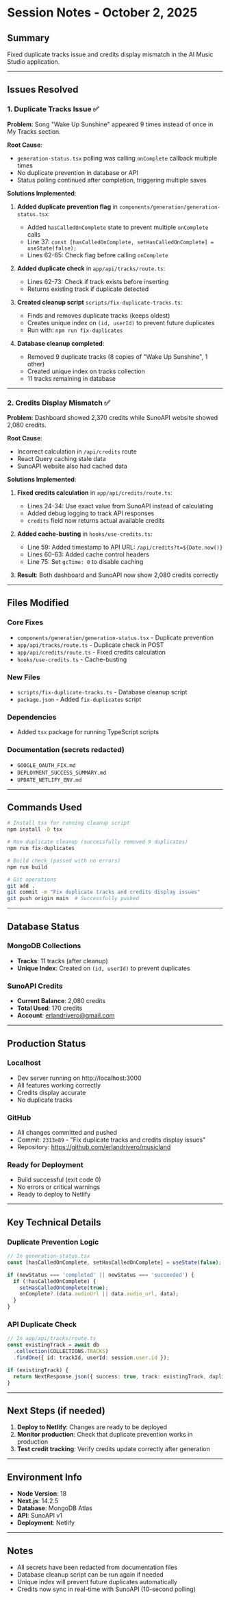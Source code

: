 # Session Notes - October 2, 2025

## Summary
Fixed duplicate tracks issue and credits display mismatch in the AI Music Studio application.

---

## Issues Resolved

### 1. Duplicate Tracks Issue ✅
**Problem**: Song "Wake Up Sunshine" appeared 9 times instead of once in My Tracks section.

**Root Cause**: 
- `generation-status.tsx` polling was calling `onComplete` callback multiple times
- No duplicate prevention in database or API
- Status polling continued after completion, triggering multiple saves

**Solutions Implemented**:
1. **Added duplicate prevention flag** in `components/generation/generation-status.tsx`:
   - Added `hasCalledOnComplete` state to prevent multiple `onComplete` calls
   - Line 37: `const [hasCalledOnComplete, setHasCalledOnComplete] = useState(false);`
   - Lines 62-65: Check flag before calling `onComplete`

2. **Added duplicate check** in `app/api/tracks/route.ts`:
   - Lines 62-73: Check if track exists before inserting
   - Returns existing track if duplicate detected

3. **Created cleanup script** `scripts/fix-duplicate-tracks.ts`:
   - Finds and removes duplicate tracks (keeps oldest)
   - Creates unique index on `(id, userId)` to prevent future duplicates
   - Run with: `npm run fix-duplicates`

4. **Database cleanup completed**:
   - Removed 9 duplicate tracks (8 copies of "Wake Up Sunshine", 1 other)
   - Created unique index on tracks collection
   - 11 tracks remaining in database

---

### 2. Credits Display Mismatch ✅
**Problem**: Dashboard showed 2,370 credits while SunoAPI website showed 2,080 credits.

**Root Cause**:
- Incorrect calculation in `/api/credits` route
- React Query caching stale data
- SunoAPI website also had cached data

**Solutions Implemented**:
1. **Fixed credits calculation** in `app/api/credits/route.ts`:
   - Lines 24-34: Use exact value from SunoAPI instead of calculating
   - Added debug logging to track API responses
   - `credits` field now returns actual available credits

2. **Added cache-busting** in `hooks/use-credits.ts`:
   - Line 59: Added timestamp to API URL: `/api/credits?t=${Date.now()}`
   - Lines 60-63: Added cache control headers
   - Line 75: Set `gcTime: 0` to disable caching

3. **Result**: Both dashboard and SunoAPI now show 2,080 credits correctly

---

## Files Modified

### Core Fixes
- `components/generation/generation-status.tsx` - Duplicate prevention
- `app/api/tracks/route.ts` - Duplicate check in POST
- `app/api/credits/route.ts` - Fixed credits calculation
- `hooks/use-credits.ts` - Cache-busting

### New Files
- `scripts/fix-duplicate-tracks.ts` - Database cleanup script
- `package.json` - Added `fix-duplicates` script

### Dependencies
- Added `tsx` package for running TypeScript scripts

### Documentation (secrets redacted)
- `GOOGLE_OAUTH_FIX.md`
- `DEPLOYMENT_SUCCESS_SUMMARY.md`
- `UPDATE_NETLIFY_ENV.md`

---

## Commands Used

```bash
# Install tsx for running cleanup script
npm install -D tsx

# Run duplicate cleanup (successfully removed 9 duplicates)
npm run fix-duplicates

# Build check (passed with no errors)
npm run build

# Git operations
git add .
git commit -m "Fix duplicate tracks and credits display issues"
git push origin main  # Successfully pushed
```

---

## Database Status

### MongoDB Collections
- **Tracks**: 11 tracks (after cleanup)
- **Unique Index**: Created on `(id, userId)` to prevent duplicates

### SunoAPI Credits
- **Current Balance**: 2,080 credits
- **Total Used**: 170 credits
- **Account**: erlandrivero@gmail.com

---

## Production Status

### Localhost
- Dev server running on http://localhost:3000
- All features working correctly
- Credits display accurate
- No duplicate tracks

### GitHub
- All changes committed and pushed
- Commit: `2313e89` - "Fix duplicate tracks and credits display issues"
- Repository: https://github.com/erlandrivero/musicland

### Ready for Deployment
- Build successful (exit code 0)
- No errors or critical warnings
- Ready to deploy to Netlify

---

## Key Technical Details

### Duplicate Prevention Logic
```typescript
// In generation-status.tsx
const [hasCalledOnComplete, setHasCalledOnComplete] = useState(false);

if (newStatus === 'completed' || newStatus === 'succeeded') {
  if (!hasCalledOnComplete) {
    setHasCalledOnComplete(true);
    onComplete?.(data.audioUrl || data.audio_url, data);
  }
}
```

### API Duplicate Check
```typescript
// In app/api/tracks/route.ts
const existingTrack = await db
  .collection(COLLECTIONS.TRACKS)
  .findOne({ id: trackId, userId: session.user.id });

if (existingTrack) {
  return NextResponse.json({ success: true, track: existingTrack, duplicate: true });
}
```

---

## Next Steps (if needed)

1. **Deploy to Netlify**: Changes are ready to be deployed
2. **Monitor production**: Check that duplicate prevention works in production
3. **Test credit tracking**: Verify credits update correctly after generation

---

## Environment Info

- **Node Version**: 18
- **Next.js**: 14.2.5
- **Database**: MongoDB Atlas
- **API**: SunoAPI v1
- **Deployment**: Netlify

---

## Notes
- All secrets have been redacted from documentation files
- Database cleanup script can be run again if needed
- Unique index will prevent future duplicates automatically
- Credits now sync in real-time with SunoAPI (10-second polling)
